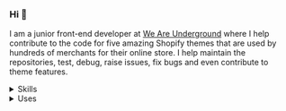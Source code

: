 ### Hi 👋

<!--
**tyler-vs/tyler-vs** is a ✨ _special_ ✨ repository because its `README.md` (this file) appears on your GitHub profile.

Here are some ideas to get you started:

- 🔭 I’m currently working on ...
- 🌱 I’m currently learning ...
- 👯 I’m looking to collaborate on ...
- 🤔 I’m looking for help with ...
- 💬 Ask me about ...
- 📫 How to reach me: ...
- 😄 Pronouns: ...
- ⚡ Fun fact: ...
-->

I am a junior front-end developer at [We Are Underground](https://www.weareunderground.com/) where I help contribute to the code for five amazing Shopify themes that are used by hundreds of merchants for their online store. I help maintain the repositories, test, debug, raise issues, fix bugs and even contribute to theme features.



<details>
  <summary>Skills</summary>

Here are some things I know:


- Git
- GitHub
- CSS
- Scss
- JavaScript
- Shopify
- Liquid
- jQuery
- HTML
- Jekyll
- Terminal.app (CLI)
- Adobe Photoshop
- Responsive Web Design 
- BEM
- Tailwinds
- Atomic CSS
- WordPress
- PHP
- Sublime Text 3
- Sublime Merge

</details>

<details>
  <summary>Uses</summary>

My setup includes:

- MacBook Pro 
- Logitech mouse
- Apple Airpod Pros
</details>

